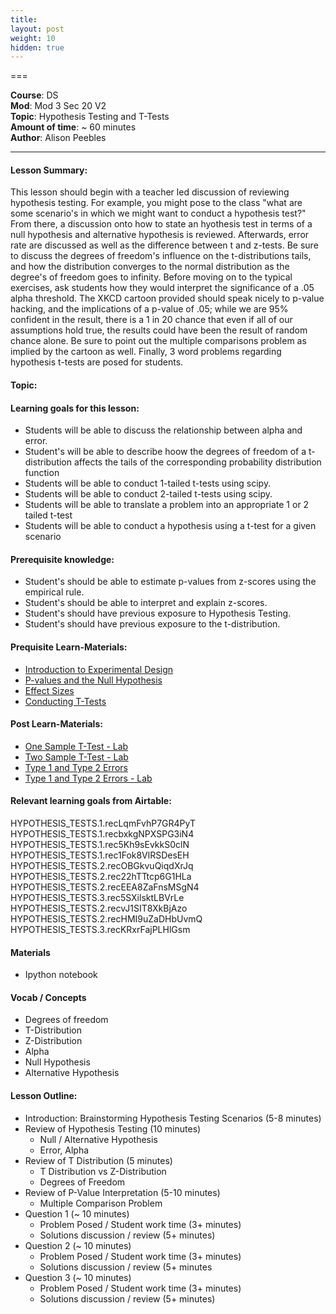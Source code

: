 ```yaml
---
title: 
layout: post
weight: 10
hidden: true
---
```


===


**Course**: DS   <br/>
**Mod**: Mod 3 Sec 20 V2         <br/>
**Topic**:  Hypothesis Testing and T-Tests  <br/>
**Amount of time**: ~ 60 minutes <br/>
**Author**: Alison Peebles


***

#### Lesson Summary:

This lesson should begin with a teacher led discussion of reviewing hypothesis testing. For example, you might pose to the class "what are some scenario's in which we might want to conduct a hypothesis test?" From there, a discussion onto how to state an hyothesis test in terms of a null hypothesis and alternative hypothesis is reviewed. Afterwards, error rate are discussed as well as the difference between t and z-tests. Be sure to discuss the degrees of freedom's influence on the t-distributions tails, and how the distribution converges to the normal distribution as the degree's of freedom goes to infinity. Before moving on to the typical exercises, ask students how they would interpret the significance of a .05 alpha threshold. The XKCD cartoon provided should speak nicely to p-value hacking, and the implications of a p-value of .05; while we are 95% confident in the result, there is a 1 in 20 chance that even if all of our assumptions hold true, the results could have been the result of random chance alone. Be sure to point out the multiple comparisons problem as implied by the cartoon as well. Finally, 3 word problems regarding hypothesis t-tests are posed for students.


#### Topic:

#### Learning goals for this lesson:

* Students will be able to discuss the relationship between alpha and error.
* Student's will be able to describe hoow the degrees of freedom of a t-distribution affects the tails of the corresponding probability distribution function
* Students will be able to conduct 1-tailed t-tests using scipy.
* Students will be able to conduct 2-tailed t-tests using scipy.
* Students will be able to translate a problem into an appropriate 1 or 2 tailed t-test
* Students will be able to conduct a hypothesis using a t-test for a given scenario

#### Prerequisite knowledge:

* Student's should be able to estimate p-values from z-scores using the empirical rule.
* Student's should be able to interpret and explain z-scores.
* Student's should have previous exposure to Hypothesis Testing.
* Student's should have previous exposure to the t-distribution. 


#### Prequisite Learn-Materials:

* [Introduction to Experimental Design](https://github.com/learn-co-curriculum/dsc-experimental-design)
* [P-values and the Null Hypothesis](https://github.com/learn-co-curriculum/dsc-p-values-and-null-hypothesis)
* [Effect Sizes](https://github.com/learn-co-curriculum/dsc-effect-sizes)
* [Conducting T-Tests](https://github.com/learn-co-curriculum/dsc-t-tests)

#### Post Learn-Materials:

* [One Sample T-Test - Lab](https://github.com/learn-co-curriculum/dsc-one-sample-t-tests-lab)
* [Two Sample T-Test - Lab](https://github.com/learn-co-curriculum/dsc-two-sample-t-tests-lab)
* [Type 1 and Type 2 Errors](https://github.com/learn-co-curriculum/dsc-type-1-and-2-error)
* [Type 1 and Type 2 Errors - Lab](https://github.com/learn-co-curriculum/dsc-type-1-and-2-error-lab)


#### Relevant learning goals from Airtable: 

HYPOTHESIS_TESTS.1.recLqmFvhP7GR4PyT 
HYPOTHESIS_TESTS.1.recbxkgNPXSPG3iN4
HYPOTHESIS_TESTS.1.rec5Kh9sEvkkS0clN
HYPOTHESIS_TESTS.1.rec1Fok8VlRSDesEH
HYPOTHESIS_TESTS.2.recOBGkvuQiqdXrJq
HYPOTHESIS_TESTS.2.rec22hTTtcp6G1HLa
HYPOTHESIS_TESTS.2.recEEA8ZaFnsMSgN4
HYPOTHESIS_TESTS.3.rec5SXilsktLBVrLe
HYPOTHESIS_TESTS.2.recvJ1SIT8XkBjAzo
HYPOTHESIS_TESTS.2.recHMI9uZaDHbUvmQ
HYPOTHESIS_TESTS.3.recKRxrFajPLHlGsm



#### Materials

* Ipython notebook

#### Vocab / Concepts 

* Degrees of freedom
* T-Distribution
* Z-Distribution
* Alpha
* Null Hypothesis
* Alternative Hypothesis

#### Lesson Outline:

* Introduction: Brainstorming Hypothesis Testing Scenarios (5-8 minutes)
* Review of Hypothesis Testing (10 minutes)
	* Null / Alternative Hypothesis
	* Error, Alpha
* Review of T Distribution (5 minutes)
	* T Distribution vs Z-Distribution
	* Degrees of Freedom
* Review of P-Value Interpretation (5-10 minutes)
	* Multiple Comparison Problem
* Question 1 (~ 10 minutes)
	* Problem Posed / Student work time (3+ minutes)
	* Solutions discussion / review (5+ minutes)
* Question 2 (~ 10 minutes)
	* Problem Posed / Student work time (3+ minutes)
	* Solutions discussion / review (5+ minutes
* Question 3 (~ 10 minutes)
	* Problem Posed / Student work time (3+ minutes)
	* Solutions discussion / review (5+ minutes)